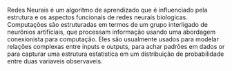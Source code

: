 Redes Neurais é um algoritmo de aprendizado que é influenciado pela estrutura e os aspectos funcionais de redes neurais biologicas. Computações são estruturadas em termos de um grupo interligado de neurônios artificiais, que processam informação usando uma abordagem conexionista para computação.
Eles são usualmente usados para modelar relações complexas entre inputs e outputs, para achar padrões em dados or para capturar uma estrutura estatistica em um distribuição de probabilidade entre duas variaveis observaveis.
